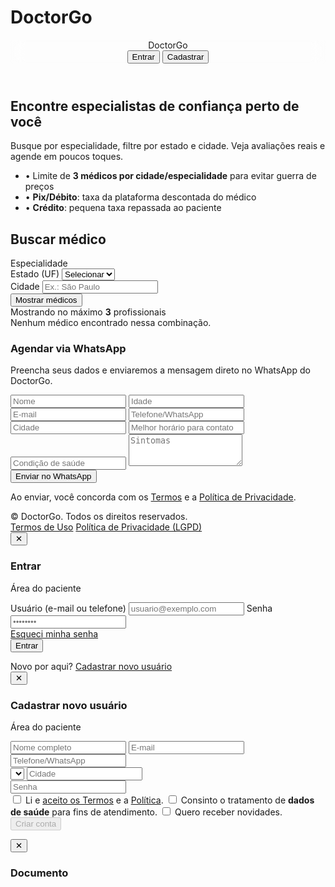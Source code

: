 # DoctorGo
<!DOCTYPE html>
<html lang="pt-BR">
<head>
  <meta charset="utf-8" />
  <meta name="viewport" content="width=device-width, initial-scale=1" />
  <title>DoctorGo — Encontre seu médico</title>
  <!-- Tailwind CDN -->
  <script src="https://cdn.tailwindcss.com"></script>
  <meta name="description" content="DoctorGo — plataforma para encontrar médicos por especialidade e cidade, com avaliações e agendamento." />
  <style>
    /* fallback mínimo caso o Tailwind não carregue */
    .chip{display:inline-block;margin:4px 6px;padding:8px 14px;border-radius:999px;border:1px solid #e5e7eb;cursor:pointer}
    .chip.active{background:#111827;color:#fff;border-color:#111827}
    .scroll-x{overflow:auto;-webkit-overflow-scrolling:touch}
    .glass{backdrop-filter: blur(10px)}
  </style>
</head>
<body class="bg-gray-50 text-gray-800">

  <!-- Header -->
  <header class="bg-white/80 glass border-b sticky top-0 z-50">
    <div class="max-w-6xl mx-auto px-4 py-3 flex items-center justify-between">
      <div class="flex items-center gap-3">
        <div class="w-9 h-9 rounded-2xl bg-indigo-600"></div>
        <span class="font-semibold text-lg">DoctorGo</span>
      </div>
      <nav class="flex items-center gap-3">
        <button id="btnLogin" class="px-4 py-2 rounded-xl border hover:bg-gray-100">Entrar</button>
        <button id="btnCad" class="px-4 py-2 rounded-xl bg-indigo-600 text-white hover:bg-indigo-700">Cadastrar</button>
      </nav>
    </div>
  </header>

  <!-- Hero -->
  <section class="bg-gradient-to-b from-indigo-50 to-transparent">
    <div class="max-w-6xl mx-auto px-4 py-10 md:py-16 grid md:grid-cols-2 gap-8 items-center">
      <div>
        <h1 class="text-3xl md:text-5xl font-bold leading-tight">Encontre especialistas de confiança perto de você</h1>
        <p class="mt-3 text-gray-600">Busque por especialidade, filtre por estado e cidade. Veja avaliações reais e agende em poucos toques.</p>
        <ul class="mt-4 space-y-2 text-sm text-gray-700">
          <li>• Limite de <strong>3 médicos por cidade/especialidade</strong> para evitar guerra de preços</li>
          <li>• <strong>Pix/Débito</strong>: taxa da plataforma descontada do médico</li>
          <li>• <strong>Crédito</strong>: pequena taxa repassada ao paciente</li>
        </ul>
      </div>
      <div class="bg-white border rounded-2xl p-4 md:p-5 shadow-sm">
        <h2 class="font-semibold text-lg mb-3">Buscar médico</h2>
        <div class="mb-3">
          <label class="block text-sm mb-1">Especialidade</label>
          <div id="chips" class="scroll-x whitespace-nowrap"></div>
        </div>
        <div class="grid grid-cols-1 md:grid-cols-2 gap-3">
          <div>
            <label class="block text-sm mb-1">Estado (UF)</label>
            <select id="uf" class="w-full border rounded-xl px-3 py-2">
              <option value="">Selecionar</option>
            </select>
          </div>
          <div>
            <label class="block text-sm mb-1">Cidade</label>
            <input id="city" class="w-full border rounded-xl px-3 py-2" placeholder="Ex.: São Paulo" />
          </div>
        </div>
        <button id="btnBuscar" class="mt-4 w-full rounded-xl bg-indigo-600 text-white py-2.5 hover:bg-indigo-700">Mostrar médicos</button>
      </div>
    </div>
  </section>

  <!-- Lista de médicos -->
  <section class="max-w-6xl mx-auto px-4 pb-16">
    <div id="resultsHeader" class="hidden mb-3 text-sm text-gray-600">Mostrando no máximo <strong>3</strong> profissionais</div>
    <div id="cards" class="grid sm:grid-cols-2 lg:grid-cols-3 gap-4"></div>
    <div id="noResults" class="hidden text-gray-500 mt-6">Nenhum médico encontrado nessa combinação.</div>
  </section>

  <!-- Agendar via WhatsApp (form paciente) -->
  <section class="bg-white border-t">
    <div class="max-w-6xl mx-auto px-4 py-10">
      <h3 class="text-xl font-semibold">Agendar via WhatsApp</h3>
      <p class="text-gray-600 text-sm mb-4">Preencha seus dados e enviaremos a mensagem direto no WhatsApp do DoctorGo.</p>
      <form id="waForm" class="grid md:grid-cols-3 gap-4">
        <input class="border rounded-xl px-3 py-2" id="f_nome" placeholder="Nome" required />
        <input class="border rounded-xl px-3 py-2" id="f_idade" placeholder="Idade" />
        <input class="border rounded-xl px-3 py-2" id="f_email" placeholder="E-mail" type="email" />
        <input class="border rounded-xl px-3 py-2" id="f_tel" placeholder="Telefone/WhatsApp" />
        <input class="border rounded-xl px-3 py-2" id="f_cidade" placeholder="Cidade" />
        <input class="border rounded-xl px-3 py-2" id="f_horario" placeholder="Melhor horário para contato" />
        <input class="border rounded-xl px-3 py-2 md:col-span-3" id="f_condicao" placeholder="Condição de saúde" />
        <textarea class="border rounded-xl px-3 py-2 md:col-span-3" id="f_sintomas" placeholder="Sintomas" rows="3"></textarea>
        <button class="rounded-xl bg-emerald-600 hover:bg-emerald-700 text-white px-4 py-3 md:col-span-3" type="submit">Enviar no WhatsApp</button>
      </form>
      <p class="text-xs text-gray-500 mt-3">Ao enviar, você concorda com os <a href="#" id="lnkTermos1" class="underline">Termos</a> e a <a href="#" id="lnkPriv1" class="underline">Política de Privacidade</a>.</p>
    </div>
  </section>

  <!-- Footer -->
  <footer class="bg-gray-900 text-gray-300">
    <div class="max-w-6xl mx-auto px-4 py-8 flex flex-col md:flex-row items-start md:items-center justify-between gap-4">
      <div class="text-sm">© <span id="year"></span> DoctorGo. Todos os direitos reservados.</div>
      <div class="text-sm space-x-4">
        <a href="#" id="lnkTermos2" class="hover:underline">Termos de Uso</a>
        <a href="#" id="lnkPriv2" class="hover:underline">Política de Privacidade (LGPD)</a>
      </div>
    </div>
  </footer>

  <!-- Modal Login (Paciente) -->
  <div id="modalLogin" class="hidden fixed inset-0 bg-black/40 z-[60] flex items-center justify-center p-4">
    <div class="bg-white rounded-2xl w-full max-w-md p-6 relative">
      <button class="absolute right-3 top-3 text-gray-500" onclick="toggle('modalLogin', false)">✕</button>
      <h3 class="text-xl font-semibold mb-1">Entrar</h3>
      <p class="text-sm text-gray-500 mb-4">Área do paciente</p>
      <form onsubmit="event.preventDefault(); alert('Login de exemplo. Integre ao Firebase Auth.');">
        <label class="block text-sm mb-1">Usuário (e-mail ou telefone)</label>
        <input class="w-full border rounded-xl px-3 py-2 mb-3" placeholder="usuario@exemplo.com" required />
        <label class="block text-sm mb-1">Senha</label>
        <input type="password" class="w-full border rounded-xl px-3 py-2 mb-3" placeholder="••••••••" required />
        <div class="flex items-center justify-between mb-4">
          <a href="#" class="text-sm text-indigo-700 hover:underline" onclick="alert('Recuperação de senha — integrar Firebase Auth.');">Esqueci minha senha</a>
        </div>
        <button class="w-full rounded-xl bg-indigo-600 hover:bg-indigo-700 text-white py-2.5">Entrar</button>
      </form>
      <div class="text-sm text-gray-600 mt-4">
        Novo por aqui? <a href="#" class="text-indigo-700 hover:underline" onclick="toggle('modalLogin', false); toggle('modalCadastro', true);">Cadastrar novo usuário</a>
      </div>
    </div>
  </div>

  <!-- Modal Cadastro (com LGPD) -->
  <div id="modalCadastro" class="hidden fixed inset-0 bg-black/40 z-[60] flex items-center justify-center p-4">
    <div class="bg-white rounded-2xl w-full max-w-md p-6 relative">
      <button class="absolute right-3 top-3 text-gray-500" onclick="toggle('modalCadastro', false)">✕</button>
      <h3 class="text-xl font-semibold mb-1">Cadastrar novo usuário</h3>
      <p class="text-sm text-gray-500 mb-4">Área do paciente</p>
      <form id="formCad" onsubmit="event.preventDefault(); alert('Cadastro de exemplo. Integre ao Firebase Auth/Firestore.');">
        <input class="w-full border rounded-xl px-3 py-2 mb-3" placeholder="Nome completo" required />
        <input type="email" class="w-full border rounded-xl px-3 py-2 mb-3" placeholder="E-mail" required />
        <input class="w-full border rounded-xl px-3 py-2 mb-3" placeholder="Telefone/WhatsApp" />
        <div class="grid grid-cols-2 gap-3 mb-3">
          <select id="ufCad" class="border rounded-xl px-3 py-2" required></select>
          <input class="border rounded-xl px-3 py-2" placeholder="Cidade" required />
        </div>
        <input type="password" class="w-full border rounded-xl px-3 py-2 mb-3" placeholder="Senha" required />
        <div class="space-y-2 text-sm">
          <label class="flex gap-2"><input id="chkTermos" type="checkbox" required /> Li e <a href="#" id="lnkTermos3" class="underline">aceito os Termos</a> e a <a href="#" id="lnkPriv3" class="underline">Política</a>.</label>
          <label class="flex gap-2"><input id="chkSaude" type="checkbox" required /> Consinto o tratamento de <strong>dados de saúde</strong> para fins de atendimento.</label>
          <label class="flex gap-2"><input id="chkMkt" type="checkbox" /> Quero receber novidades.</label>
        </div>
        <button id="btnCriar" class="mt-4 w-full rounded-xl bg-indigo-600 hover:bg-indigo-700 text-white py-2.5 disabled:opacity-50" disabled>Criar conta</button>
      </form>
    </div>
  </div>

  <!-- Modal Termos / Privacidade -->
  <div id="modalDocs" class="hidden fixed inset-0 bg-black/40 z-[70] p-4 overflow-y-auto">
    <div class="bg-white rounded-2xl max-w-3xl mx-auto p-6 relative">
      <button class="absolute right-3 top-3 text-gray-500" onclick="toggle('modalDocs', false)">✕</button>
      <h3 id="docTitle" class="text-xl font-semibold mb-2">Documento</h3>
      <article id="docBody" class="prose max-w-none">
        <!-- Conteúdo é injetado via JS (placeholders resumidos) -->
      </article>
    </div>
  </div>

  <script>
    // ========= Config =========
    const WHATSAPP_NUMBER = '55XXXXXXXXXXX'; // <-- Substitua pelo número oficial do DoctorGo (somente dígitos com DDI 55)
    const SPECIALTIES = ['Laser', 'Ginecologia', 'Odontologia', 'Fisioterapia', 'Dermatologia'];
    const UFS = ["AC","AL","AP","AM","BA","CE","DF","ES","GO","MA","MT","MS","MG","PA","PB","PR","PE","PI","RJ","RN","RS","RO","RR","SC","SP","SE","TO"];

    // Médicos de exemplo (troque pelos reais ou traga via API/Firebase)
    const DOCTORS = [
      { uid:'d1', name:'Dra. Ana Laser', specialty:'Laser', city:'São Paulo', uf:'SP', ratingAvg:4.9, ratingCount:42, premium:true, priceHint:'A partir de R$ 220' },
      { uid:'d2', name:'Dr. João Laser', specialty:'Laser', city:'São Paulo', uf:'SP', ratingAvg:4.7, ratingCount:28, premium:false, priceHint:'A partir de R$ 200' },
      { uid:'d3', name:'Dra. Bia Laser', specialty:'Laser', city:'São Paulo', uf:'SP', ratingAvg:4.8, ratingCount:33, premium:false, priceHint:'A partir de R$ 210' },
      { uid:'d4', name:'Dra. Carla Gineco', specialty:'Ginecologia', city:'Rio de Janeiro', uf:'RJ', ratingAvg:4.6, ratingCount:19, premium:true, priceHint:'A partir de R$ 250' },
      { uid:'d5', name:'Dr. Lucas Odonto', specialty:'Odontologia', city:'Curitiba', uf:'PR', ratingAvg:4.5, ratingCount:12, premium:false, priceHint:'A partir de R$ 180' },
      { uid:'d6', name:'Dra. Mari Derma', specialty:'Dermatologia', city:'Belo Horizonte', uf:'MG', ratingAvg:4.8, ratingCount:51, premium:true, priceHint:'A partir de R$ 230' },
      { uid:'d7', name:'Dr. Paulo Físio', specialty:'Fisioterapia', city:'Salvador', uf:'BA', ratingAvg:4.4, ratingCount:22, premium:false, priceHint:'A partir de R$ 150' },
    ];

    // ========= Helpers =========
    const $ = (s)=>document.querySelector(s);
    const el = (tag, cls)=>{ const e=document.createElement(tag); if(cls) e.className=cls; return e; }
    const toggle = (id, show)=>{ const m = document.getElementById(id); m.classList[show?'remove':'add']('hidden'); }

    function fillUF(selectId){
      const sel = document.getElementById(selectId);
      sel.innerHTML = '<option value="">Selecionar</option>';
      UFS.forEach(u=> {
        const o = document.createElement('option');
        o.value = u; o.textContent = u;
        sel.appendChild(o);
      });
    }

    function renderChips(){
      const c = document.getElementById('chips');
      c.innerHTML = '';
      SPECIALTIES.forEach((s,i)=>{
        const b = el('button','chip px-4 py-2 rounded-full border text-sm hover:bg-gray-100');
        b.textContent = s;
        b.dataset.value = s;
        b.onclick = ()=>{
          document.querySelectorAll('#chips .chip').forEach(x=>x.classList.remove('active'));
          b.classList.add('active');
        };
        c.appendChild(b);
      });
    }

    function filterDoctors(){
      const active = document.querySelector('#chips .active');
      const specialty = active ? active.dataset.value : '';
      const uf = $('#uf').value.trim();
      const city = $('#city').value.trim().toLowerCase();

      let arr = DOCTORS.filter(d => {
        const okSpec = specialty ? d.specialty === specialty : true;
        const okUF = uf ? d.uf === uf : true;
        const okCity = city ? d.city.toLowerCase().includes(city) : true;
        return okSpec && okUF && okCity;
      });

      // Ordena: Premium primeiro, depois ratingAvg desc
      arr.sort((a,b)=>{
        if(a.premium !== b.premium) return a.premium ? -1 : 1;
        return (b.ratingAvg||0) - (a.ratingAvg||0);
      });

      // Limita a 3
      arr = arr.slice(0,3);
      renderCards(arr);
      document.getElementById('resultsHeader').classList.toggle('hidden', arr.length===0);
      document.getElementById('noResults').classList.toggle('hidden', arr.length!==0);
    }

    function renderCards(list){
      const wrap = document.getElementById('cards');
      wrap.innerHTML = '';
      list.forEach(d=>{
        const card = el('div','bg-white border rounded-2xl p-4 shadow-sm flex flex-col');
        const top = el('div','flex items-start justify-between gap-2');
        const left = el('div','');
        left.innerHTML = `<div class="font-semibold">${d.name}</div>
          <div class="text-sm text-gray-600">${d.specialty} • ${d.city}/${d.uf}</div>`;
        const badge = d.premium ? '<span class="text-xs px-2 py-1 bg-amber-100 text-amber-800 rounded-full">Premium</span>' : '';
        top.appendChild(left);
        const right = el('div','flex items-center gap-2');
        right.innerHTML = badge;
        top.appendChild(right);

        const rating = el('div','mt-2 text-sm text-gray-700');
        rating.innerHTML = `⭐ ${d.ratingAvg?.toFixed(1) || '—'} <span class="text-gray-500">(${d.ratingCount||0})</span>`;
        const price = el('div','mt-1 text-sm text-gray-600');
        price.textContent = d.priceHint || '';

        const btns = el('div','mt-4 flex gap-2');
        const b1 = el('button','flex-1 rounded-xl border px-3 py-2 hover:bg-gray-50');
        b1.textContent = 'Ver detalhes';
        b1.onclick = ()=>alert('Exemplo — aqui pode abrir perfil do médico.');
        const b2 = el('button','flex-1 rounded-xl bg-emerald-600 text-white px-3 py-2 hover:bg-emerald-700');
        b2.textContent = 'Agendar';
        b2.onclick = ()=>preencherWhatsApp(d);
        btns.appendChild(b1); btns.appendChild(b2);

        card.appendChild(top);
        card.appendChild(rating);
        card.appendChild(price);
        card.appendChild(btns);
        wrap.appendChild(card);
      });
    }

    function preencherWhatsApp(doc){
      // Preenche automaticamente cidade/especialidade no form de WhatsApp
      $('#f_cidade').value = doc.city;
      const msg = `Olá, quero agendar consulta com ${doc.name} (${doc.specialty}) em ${doc.city}/${doc.uf}.`;
      $('#f_sintomas').value = msg;
      window.scrollTo({top: document.getElementById('waForm').offsetTop - 80, behavior:'smooth'});
    }

    function sendWhatsApp(data){
      if(!WHATSAPP_NUMBER || WHATSAPP_NUMBER.includes('X')){
        alert('Defina o WHATSAPP_NUMBER no código antes de enviar.');
        return;
      }
      const texto = `*DoctorGo – Nova solicitação*\n` +
        `Nome: ${data.nome}\nIdade: ${data.idade}\nCidade: ${data.cidade}\n` +
        `Condição: ${data.condicao}\nSintomas: ${data.sintomas}\n` +
        `Melhor horário: ${data.horario}\n` +
        `Contato: ${data.email} | ${data.tel}`;
      const url = `https://wa.me/${WHATSAPP_NUMBER}?text=${encodeURIComponent(texto)}`;
      window.open(url, '_blank');
    }

    // Termos/Política (placeholders curtos)
    const DOCS = {
      termos: {
        title: 'Termos de Uso — DoctorGo',
        body: `
          <p>DoctorGo intermedia agendamentos e pagamentos entre pacientes e profissionais. Não prestamos serviços médicos.</p>
          <ul>
            <li>Pagamentos: Pix/Débito (taxa do médico) • Cartão (taxa repassada ao paciente).</li>
            <li>Avaliações visíveis após consultas concluídas.</li>
            <li>Respeitamos a legislação aplicável e podemos atualizar estes termos.</li>
          </ul>
        `
      },
      priv: {
        title: 'Política de Privacidade — LGPD',
        body: `
          <p>Coletamos dados pessoais para cadastro, agendamento e pagamento. Dados de saúde são sensíveis e tratados com consentimento.</p>
          <ul>
            <li>Bases legais: execução de contrato, consentimento, obrigações legais e legítimo interesse.</li>
            <li>Compartilhamento: profissionais escolhidos, gateways de pagamento e provedores de nuvem.</li>
            <li>Direitos LGPD: acesso, correção, exclusão e portabilidade.</li>
          </ul>
        `
      }
    };

    function openDoc(key){
      const d = DOCS[key];
      if(!d) return;
      document.getElementById('docTitle').textContent = d.title;
      document.getElementById('docBody').innerHTML = d.body;
      toggle('modalDocs', true);
    }

    // ========= Events =========
    document.getElementById('btnBuscar').onclick = filterDoctors;
    document.getElementById('btnLogin').onclick = ()=>toggle('modalLogin', true);
    document.getElementById('btnCad').onclick = ()=>toggle('modalCadastro', true);

    // Termos links
    ['lnkTermos1','lnkTermos2','lnkTermos3'].forEach(id=>{
      const a = document.getElementById(id); if(a) a.onclick = (e)=>{e.preventDefault(); openDoc('termos');};
    });
    ['lnkPriv1','lnkPriv2','lnkPriv3'].forEach(id=>{
      const a = document.getElementById(id); if(a) a.onclick = (e)=>{e.preventDefault(); openDoc('priv');};
    });

    // Cadastro: habilita botão apenas se checkboxes LGPD marcados
    const chkTermos = document.getElementById('chkTermos');
    const chkSaude = document.getElementById('chkSaude');
    const btnCriar = document.getElementById('btnCriar');
    [chkTermos, chkSaude].forEach(c => c && c.addEventListener('change', ()=>{
      btnCriar.disabled = !(chkTermos.checked && chkSaude.checked);
    }));
    document.getElementById('formCad').addEventListener('submit', ()=>{
      alert('Conta criada (exemplo). No app real, use Firebase Auth + Firestore e salve consentVersion/Date.');
      toggle('modalCadastro', false);
      toggle('modalLogin', true);
    });

    // WhatsApp form
    document.getElementById('waForm').addEventListener('submit', (e)=>{
      e.preventDefault();
      const data = {
        nome: $('#f_nome').value.trim(),
        idade: $('#f_idade').value.trim(),
        email: $('#f_email').value.trim(),
        tel: $('#f_tel').value.trim(),
        cidade: $('#f_cidade').value.trim(),
        horario: $('#f_horario').value.trim(),
        condicao: $('#f_condicao').value.trim(),
        sintomas: $('#f_sintomas').value.trim()
      };
      if(!data.nome){ alert('Informe seu nome.'); return; }
      sendWhatsApp(data);
    });

    // Inicialização
    document.getElementById('year').textContent = new Date().getFullYear();
    renderChips();
    fillUF('uf'); fillUF('ufCad');
  </script>
</body>
</html>
